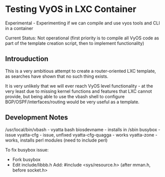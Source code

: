 # Testing VyOS in LXC Container

Experimental - Experimenting if we can compile and use vyos tools and CLI in a container

Current Status: Not operational (first priority is to compile all VyOS code as part of the template creation script, then to implement functionality)

## Introuduction

This is a very ambitious attempt to create a router-oriented LXC template, as searches have shown that no such thing exists. 

It is very unlikely that we will ever reach VyOS level functionality - at the very least due to missing kernel functions and features that LXC cannot provide, but being able to use the vbash shell to configure BGP/OSPF/interfaces/routing would be very useful as a template.

## Development Notes

/usr/local/bin/vbash - vyatta bash
biosdevname - installs in /sbin
busybox - issue
vyatta-cfg - issue, unfixed
vyatta-cfg-quagga - works
vyatta-zone - works, installs perl modules (need to include perl)

To fix busybox issue:
- Fork busybox
- Edit include/libbb.h
Add:
#include <sys/resource.h>
(after mman.h, before socket.h>
